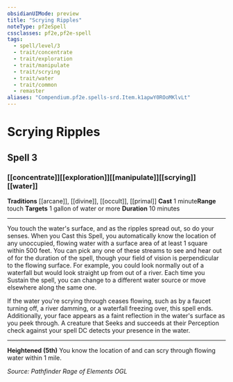 ```yaml
---
obsidianUIMode: preview
title: "Scrying Ripples"
noteType: pf2eSpell
cssclasses: pf2e,pf2e-spell
tags:
  - spell/level/3
  - trait/concentrate
  - trait/exploration
  - trait/manipulate
  - trait/scrying
  - trait/water
  - trait/common
  - remaster
aliases: "Compendium.pf2e.spells-srd.Item.k1apwY0ROoMKlvLt" 
---
```

# Scrying Ripples   
## Spell 3
### [[concentrate]][[exploration]][[manipulate]][[scrying]][[water]]
**Traditions** [[arcane]], [[divine]], [[occult]], [[primal]]
**Cast** 1 minute**Range** touch
**Targets** 1 gallon of water or more
**Duration** 10 minutes
* * * 
You touch the water's surface, and as the ripples spread out, so do your senses. When you Cast this Spell, you automatically know the location of any unoccupied, flowing water with a surface area of at least 1 square within 500 feet. You can pick any one of these streams to see and hear out of for the duration of the spell, though your field of vision is perpendicular to the flowing surface. For example, you could look normally out of a waterfall but would look straight up from out of a river. Each time you Sustain the spell, you can change to a different water source or move elsewhere along the same one.

If the water you're scrying through ceases flowing, such as by a faucet turning off, a river damming, or a waterfall freezing over, this spell ends. Additionally, your face appears as a faint reflection in the water's surface as you peek through. A creature that Seeks and succeeds at their Perception check against your spell DC detects your presence in the water.

* * *

**Heightened (5th)** You know the location of and can scry through flowing water within 1 mile.

*Source: Pathfinder Rage of Elements*
*OGL*